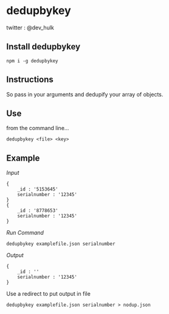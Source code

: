# dedupbykey
twitter : @dev_hulk

## Install dedupbykey
```
npm i -g dedupbykey
```

## Instructions

So pass in your arguments and dedupify your array of objects.

## Use

from the command line...

```
dedupbykey <file> <key>
```

## Example

*Input*

```
{
    _id : '5153645'
    serialnumber : '12345'
}
{
    _id : '8778653'
    serialnumber : '12345'
}
```

*Run Command*

```
dedupbykey examplefile.json serialnumber 
```

*Output*

```
{
    _id : ''
    serialnumber : '12345'
}
```

Use a redirect to put output in file

```
dedupbykey examplefile.json serialnumber > nodup.json
```

